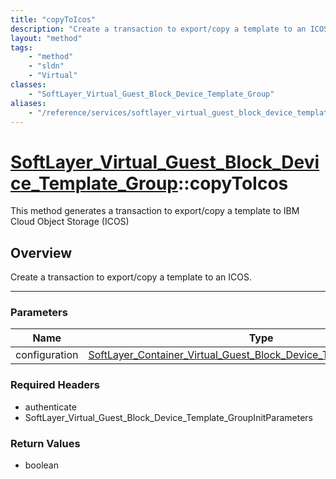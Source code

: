 ```yaml
---
title: "copyToIcos"
description: "Create a transaction to export/copy a template to an ICOS."
layout: "method"
tags:
    - "method"
    - "sldn"
    - "Virtual"
classes:
    - "SoftLayer_Virtual_Guest_Block_Device_Template_Group"
aliases:
    - "/reference/services/softlayer_virtual_guest_block_device_template_group/copyToIcos"
---
```

# [SoftLayer_Virtual_Guest_Block_Device_Template_Group](/reference/services/SoftLayer_Virtual_Guest_Block_Device_Template_Group)::copyToIcos


This method generates a transaction to export/copy a template to IBM Cloud Object Storage (ICOS) 


## Overview 
Create a transaction to export/copy a template to an ICOS.

-----

### Parameters 
|Name | Type | Description |
| --- | --- | --- |
|configuration| <a href='/reference/datatypes/SoftLayer_Container_Virtual_Guest_Block_Device_Template_Configuration'>SoftLayer_Container_Virtual_Guest_Block_Device_Template_Configuration </a>| |


### Required Headers
* authenticate
* SoftLayer_Virtual_Guest_Block_Device_Template_GroupInitParameters


### Return Values
* boolean




